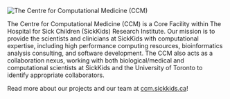 ![The Centre for Computational Medicine (CCM)](https://ccm.sickkids.ca/wp-content/uploads/2021/01/cropped-ccm-logo-large.png)

The Centre for Computational Medicine (CCM) is a Core Facility within The Hospital for Sick Children (SickKids) Research Institute. Our mission is to provide the scientists and clinicians at SickKids with computational expertise, including high performance computing resources, bioinformatics analysis consulting, and software development. The CCM also acts as a collaboration nexus, working with both biological/medical and computational scientists at SickKids and the University of Toronto to identify appropriate collaborators.

Read more about our projects and our team at [ccm.sickkids.ca](https://ccm.sickkids.ca)!





